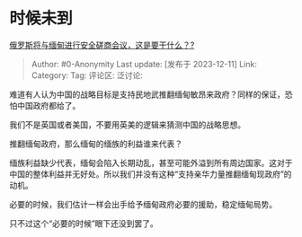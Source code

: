 # 时候未到
[俄罗斯将与缅甸进行安全磋商会议，这是要干什么？?](https://www.zhihu.com/question/633963200/answer/3321650979)

> Author: #0-Anonymity
> Last update: [发布于 2023-12-11]
> Link:
> Category: 
> Tag:
> 评论区:
> 泛讨论:

难道有人认为中国的战略目标是支持民地武推翻缅甸敏昂来政府？同样的保证，恐怕中国政府都给了。

我们不是英国或者美国，不要用英美的逻辑来猜测中国的战略思想。

推翻缅甸政府，那么缅甸的缅族的利益谁来代表？

缅族利益缺少代表，缅甸会陷入长期动乱，甚至可能外溢到所有周边国家。这对于中国的整体利益并无好处。所以我们并没有这种“支持亲华力量推翻缅甸现政府”的动机。

必要的时候，我们估计一样会出手给予缅甸政府必要的援助，稳定缅甸局势。

只不过这个“必要的时候”眼下还没到罢了。
